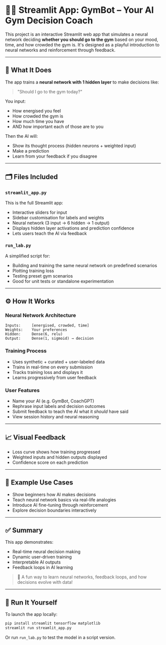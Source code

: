 # 🏋️‍♂️ Streamlit App: GymBot – Your AI Gym Decision Coach

This project is an interactive Streamlit web app that simulates a neural network deciding **whether you should go to the gym** based on your mood, time, and how crowded the gym is. It's designed as a playful introduction to neural networks and reinforcement through feedback.

---

## 🧠 What It Does

The app trains a **neural network with 1 hidden layer** to make decisions like:

> "Should I go to the gym today?"

You input:
- How energised you feel
- How crowded the gym is
- How much time you have
- AND how important each of those are to you

Then the AI will:
- Show its thought process (hidden neurons + weighted input)
- Make a prediction
- Learn from your feedback if you disagree

---

## 🗂 Files Included

### `streamlit_app.py`
This is the full Streamlit app:
- Interactive sliders for input
- Sidebar customisation for labels and weights
- Neural network (3 input → 6 hidden → 1 output)
- Displays hidden layer activations and prediction confidence
- Lets users teach the AI via feedback

### `run_lab.py`
A simplified script for:
- Building and training the same neural network on predefined scenarios
- Plotting training loss
- Testing preset gym scenarios
- Good for unit tests or standalone experimentation

---

## ⚙️ How It Works

### Neural Network Architecture
```text
Inputs:     [energised, crowded, time]
Weights:    Your preferences
Hidden:     Dense(6, relu)
Output:     Dense(1, sigmoid) → decision
```

### Training Process
- Uses synthetic + curated + user-labeled data
- Trains in real-time on every submission
- Tracks training loss and displays it
- Learns progressively from user feedback

### User Features
- Name your AI (e.g. GymBot, CoachGPT)
- Rephrase input labels and decision outcomes
- Submit feedback to teach the AI what it *should* have said
- View session history and neural reasoning

---

## 📈 Visual Feedback

- Loss curve shows how training progressed
- Weighted inputs and hidden outputs displayed
- Confidence score on each prediction

---

## 🎯 Example Use Cases

- Show beginners how AI makes decisions
- Teach neural network basics via real-life analogies
- Introduce AI fine-tuning through reinforcement
- Explore decision boundaries interactively

---

## ✅ Summary

This app demonstrates:
- Real-time neural decision making
- Dynamic user-driven training
- Interpretable AI outputs
- Feedback loops in AI learning

> 🧠 A fun way to learn neural networks, feedback loops, and how decisions evolve with data!

---

## 🚀 Run It Yourself

To launch the app locally:

```bash
pip install streamlit tensorflow matplotlib
streamlit run streamlit_app.py
```

Or run `run_lab.py` to test the model in a script version.